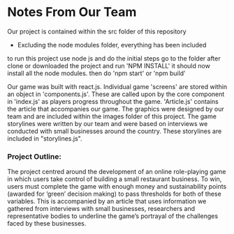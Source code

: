 # Notes From Our Team

Our project is contained within the src folder of this repository
 * Excluding the node modules folder, everything has been included
 
to run this project use node js and do the initial steps
go to the folder after clone or downloaded the project and run 'NPM INSTALL'
it should now install all the node modules. then do 'npm start' or 'npm build'

Our game was built with react.js. Individual game 'screens' are stored within an object in 'components.js'. These are called upon by the core component in 'index.js' as players progress throughout the game. 'Article.js' contains the article that accompanies our game. The graphics were designed by our team and are included within the images folder of this project. The game storylines were written by our team and were based on interviews we conducted with small businesses around the country. These storylines are included in "storylines.js".



### Project Outline:
The project centred around the development of an online role-playing game in which users take control of building a small restaurant business. To win, users must complete the game with enough money and sustainability points (awarded for ‘green’ decision making) to pass thresholds for both of these variables. This is accompanied by an article that uses information we gathered from interviews with small businesses, researchers and representative bodies to underline the game’s portrayal of the challenges faced by these businesses.

